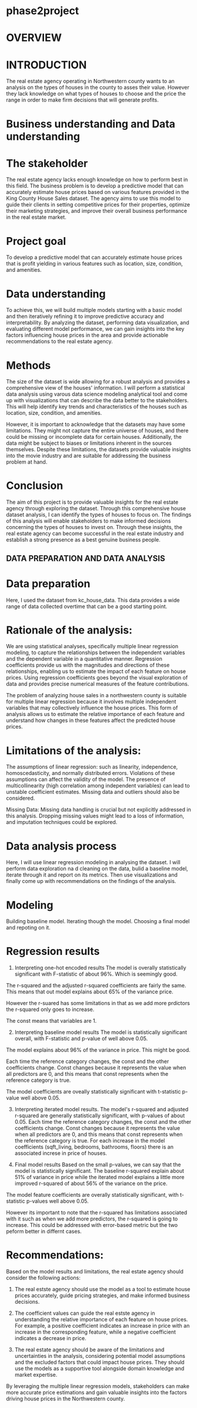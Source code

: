 # phase2project
# OVERVIEW
# INTRODUCTION
The real estate agency operating in Northwestern county wants to an analysis on the types of houses in the county to asses their value. However they lack knowledge on what types of houses to choose and the price the range in order to make firm decisions that will generate profits.
# Business understanding and Data understanding
 # The stakeholder
The real estate agency lacks enough knowledge on how to perform best in this field. The business problem is to develop a predictive model that can accurately estimate house prices based on various features provided in the King County House Sales dataset. The agency aims to use this model to guide their clients in setting competitive prices for their properties, optimize their marketing strategies, and improve their overall business performance in the real estate market.
# Project goal
To develop a predictive model that can accurately estimate house prices that is profit yielding in various features such as location, size, condition, and amenities.

# Data understanding
To achieve this, we will build multiple models starting with a basic model and then iteratively refining it to improve predictive accuracy and interpretability. By analyzing the dataset, performing data visualization, and evaluating different model performance, we can gain insights into the key factors influencing house prices in the area and provide actionable recommendations to the real estate agency.

# Methods
The size of the dataset is wide allowing for a robust analysis and provides a comprehensive view of the houses' information. I will perform a statistical data analysis using varous data science modeling analytical tool and come up with visualizations that can describe the data better to the stakeholders. This will help identify key trends and characteristics of the houses such as location, size, condition, and amenities.

However, it is important to acknowledge that the datasets may have some limitations. They might not capture the entire universe of houses, and there could be missing or incomplete data for certain houses. Additionally, the data might be subject to biases or limitations inherent in the sources themselves. Despite these limitations, the datasets provide valuable insights into the movie industry and are suitable for addressing the business problem at hand.
# Conclusion
The aim of this project is to provide valuable insights for the real estate agency through exploring the dataset. Through this comprehensive house dataset analysis, I can identify the types of houses to focus on. The findings of this analysis will enable stakeholders to make informed decisions concerning the types of houses to invest on. Through these insights, the real estate agency can become successful in the real estate industry and establish a strong presence as a best genuine business people.

## DATA PREPARATION AND DATA ANALYSIS
# Data preparation
Here, I used the dataset from kc_house_data. This data provides a wide range of data collected overtime that can be a good starting point.

# Rationale of the analysis: 
We are using statistical analyses, specifically multiple linear regression modeling, to capture the relationships between the independent variables and the dependent variable in a quantitative manner. Regression coefficients provide us with the magnitudes and directions of these relationships, enabling us to estimate the impact of each feature on house prices. Using regression coefficients goes beyond the visual exploration of data and provides precise numerical measures of the feature contributions.

The problem of analyzing house sales in a northwestern county is suitable for multiple linear regression because it involves multiple independent variables that may collectively influence the house prices. This form of analysis allows us to estimate the relative importance of each feature and understand how changes in these features affect the predicted house prices.

# Limitations of the analysis: 
The assumptions of linear regression: such as linearity, independence, homoscedasticity, and normally distributed errors. Violations of these assumptions can affect the validity of the model. The presence of multicollinearity (high correlation among independent variables) can lead to unstable coefficient estimates. Missing data and outliers should also be considered.

Missing Data: Missing data handling is crucial but not explicitly addressed in this analysis. Dropping missing values might lead to a loss of information, and imputation techniques could be explored.
# Data analysis process
Here, I will use linear regression modeling in analysing the dataset. I will perform data exploration na d cleaning on the data, bulid a baseline model, iterate through it and report on its metrics. Then use visualizations and finally come up with recommendations on the findings of the analysis.
# Modeling
Building baseline model.
Iterating though the model.
Choosing a final model and repoting on it.
# Regression results
1. Interpreting one-hot encoded results
The model is overally statistically significant with F-statistic of about 96%. Which is seemingly good.

The r-squared and the adjusted r-squared coefficients are fairly the same. This means that out model explains about 65% of the variance price.

However the r-suared has some limitations in that as we add more prdictors the r-squared only goes to increase.

The const means that variables are 1.

2. Interpreting baseline model results
The model is statistically significant overall, with F-statistic and p-value of well above 0.05.

The model explains about 96% of the variance in price. This might be good.

Each time the reference category changes, the const and the other coefficients change. Const changes because it represents the value when all predictors are 0, and this means that const represents when the reference category is true.

The model coefficients are oveally statistically significant with t-statistic p-value well above 0.05.

3. Interpreting iterated model results.
The model's r-squared and adjusted r-squared are generally statistically significant, with p-values of about 0.05.
Each time the reference category changes, the const and the other coefficients change. Const changes because it represents the value when all predictors are 0, and this means that const represents when the reference category is true.
For each increase in the model coefficients (sqft_living, bedrooms, bathrooms, floors) there is an associated increse in price of houses.

4. Final model results
Based on the small p-values, we can say that the model is statistically significant.
The baseline r-squared explain about 51% of variance in price while the iterated model explains a little more improved r-squared of about 56% of the variance on the price.

The model feature coefficients are overally statistically significant, with t-statistic p-values well above 0.05.

However its important to note that the r-squared has limitations associated with it such as when we add more predictors, the r-squared is going to increase. This could be addressed with error-based metric but the two peform better in differnt cases.

# Recommendations: 
Based on the model results and limitations, the real estate agency should consider the following actions:

1. The real estste agency should use the model as a tool to estimate house prices accurately, guide pricing strategies, and make informed business decisions.

2. The coefficient values can guide the real estste agency in understanding the relative importance of each feature on house prices. For example, a positive coefficient indicates an increase in price with an increase in the corresponding feature, while a negative coefficient indicates a decrease in price.

3. The real estate agency should be aware of the limitations and uncertainties in the analysis, considering potential model assumptions and the excluded factors that could impact house prices. They should use the models as a supportive tool alongside domain knowledge and market expertise.

By leveraging the multiple linear regression models, stakeholders can make more accurate price estimations and gain valuable insights into the factors driving house prices in the Northwestern county.
